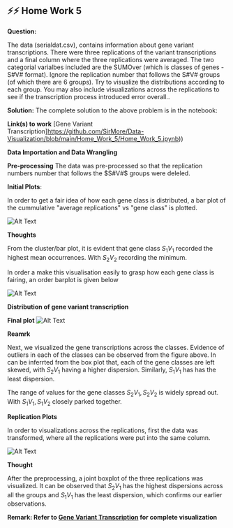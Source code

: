 ## ⚡⚡ Home Work 5
**Question:**

The data (serialdat.csv), contains information about gene variant transcriptions. There were three replications of the variant transcriptions and a final column where the three replications were averaged. The two categorial varialbes included are the SUMOver (which is classes of genes - S#V# format). Ignore the replication number that follows the S#V# groups (of which there are 6 groups). Try to visualize the distributions according to each group. You may also include visualizations across the replications to see if the transcription process introduced error overall..
 
 **Solution:**
 The complete solution to the above problem is in the notebook:
 
 **Link(s) to work** [Gene Variant Transcription]https://github.com/SirMore/Data-Visualization/blob/main/Home_Work_5/Home_Work_5.ipynb)) 
 
 **Data Importation and Data Wrangling**
    

**Pre-processing**
The data was pre-processed so that the replication numbers number that follows the $S#V#$ groups  were deleled.


**Initial Plots**: 

In order to get a fair idea of how each gene class is distributed, a bar plot of the cummulative "average replications" vs "gene  class" is plotted.

![Alt Text](https://github.com/SirMore/Data-Visualization/blob/main/Home_Work_5/figures/ini_1.png)

**Thoughts**

From the cluster/bar plot, it is evident that gene class $S_1V_1$ recorded the highest mean occurrences. With $S_2V_2$ recording the minimum.



In order a make this visualisation easily to grasp how each gene class is fairing, an order barplot is given below

![Alt Text](https://github.com/SirMore/Data-Visualization/blob/main/Home_Work_5/figures/ini_2.png)

**Distribution of gene variant transcription**

**Final plot**
![Alt Text](https://github.com/SirMore/Data-Visualization/blob/main/Home_Work_5/figures/ini_3.png)

**Reamrk**

Next, we visualized the gene transcriptions across the classes. Evidence of outliers in each of the classes can be observed from the figure above. In can be inferrted from the box plot that, each of the gene classes are left skewed, with $S_2V_1$ having a higher dispersion. Similarly, $S_1V_1$ has has the least dispersion. 

The range of values for the gene classes $S_2V_1, S_2V_2$ is widely spread out. With $S_1V_1, S_1V_2$ closely parked together.



**Replication Plots**

In order to visualizations across the replications, first the data was transformed, where all the replications were put into the same column. 

![Alt Text](https://github.com/SirMore/Data-Visualization/blob/main/Home_Work_5/figures/ini_4.png)

**Thought**

After the preprocessing, a joint boxplot of the three replications was visualized.  It can be observed that $S_2V_1$ has the highest dispersions across all the groups and $S_1V_1$ has the least dispersion, which confirms our earlier observations.

**Remark: Refer to [Gene Variant Transcription](https://github.com/SirMore/Data-Visualization/blob/main/Home_Work_5/Home_Work_5.ipynb) for complete visualization**



